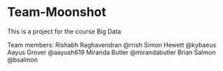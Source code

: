 # Team-Moonshot

This is a project for the course Big Data

Team members:
Rishabh Raghavendran @rrish 
Simon Hewett @kybaeus
Aayus Grover @aayush619
Miranda Butler @mirandabutler
Brian Salmon @bsalmon
